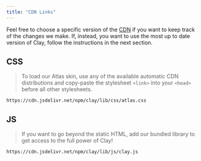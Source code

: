 ```yaml
---
title: "CDN Links"
---
```


<article id="cdn-links">

Feel free to choose a specific version of the [CDN](https://www.jsdelivr.com/package/npm/clay) if you want to keep track of the changes we make. If, instead, you want to use the most up to date version of Clay, follow the instructions in the next section.

## CSS

> To load our Atlas skin, use any of the available automatic CDN distributions and copy-paste the stylesheet `<link>` into your `<head>` before all other stylesheets.

```text/html
https://cdn.jsdelivr.net/npm/clay/lib/css/atlas.css
```

## JS

> If you want to go beyond the static HTML, add our bundled library to get access to the full power of Clay!

```text/html
https://cdn.jsdelivr.net/npm/clay/lib/js/clay.js
```

</article>